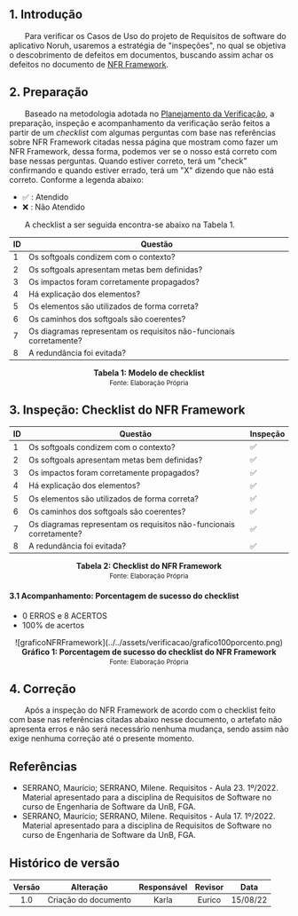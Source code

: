 ## 1. Introdução

&emsp;&emsp;Para verificar os Casos de Uso do projeto de Requisitos de software do aplicativo Noruh, usaremos a estratégia de "inspeções", no qual se objetiva o descobrimento de defeitos em documentos, buscando assim achar os defeitos no documento de [NFR Framework](../../modelagem/nfrframework.md).

## 2. Preparação

&emsp;&emsp;Baseado na metodologia adotada no [Planejamento da Verificação](planejamento.md), a preparação, inspeção e acompanhamento da verificação serão feitos a partir de um *checklist* com algumas perguntas com base nas referências sobre NFR Framework citadas nessa página que mostram como fazer um NFR Framework, dessa forma, podemos ver se o nosso está correto com base nessas perguntas. Quando estiver correto, terá um "check" confirmando e quando estiver errado, terá um "X" dizendo que não está correto. Conforme a legenda abaixo:

- ✅ : Atendido
- ❌ : Não Atendido

&emsp;&emsp;A checklist a ser seguida encontra-se abaixo na Tabela 1.

| ID | Questão |
|-----------|-------------|
| 1 | Os softgoals condizem com o contexto? |
| 2 | Os softgoals apresentam metas bem definidas? | 
| 3 | Os impactos foram corretamente propagados? |
| 4 | Há explicação dos elementos? |
| 5 | Os elementos são utilizados de forma correta? |
| 6 | Os caminhos dos softgoals são coerentes? |
| 7 | Os diagramas representam os requisitos não-funcionais corretamente? |
| 8 | A redundância foi evitada? |

<figcaption align='center'>
    <b>Tabela 1: Modelo de checklist</b>
    <br><small> Fonte: Elaboração Própria </small>
</figcaption>

## 3. Inspeção: Checklist do NFR Framework

| ID | Questão | Inspeção |
|-----------|-------------|-------------|
| 1 | Os softgoals condizem com o contexto? | ✅ |
| 2 | Os softgoals apresentam metas bem definidas? | ✅ |
| 3 | Os impactos foram corretamente propagados? | ✅ |
| 4 | Há explicação dos elementos? | ✅ |
| 5 | Os elementos são utilizados de forma correta? | ✅ |
| 6 | Os caminhos dos softgoals são coerentes? | ✅ |
| 7 | Os diagramas representam os requisitos não-funcionais corretamente? | ✅ |
| 8 | A redundância foi evitada? | ✅ |

<figcaption align='center'>
    <b>Tabela 2: Checklist do NFR Framework </b>
    <br><small> Fonte: Elaboração Própria </small>
</figcaption>

#### 3.1 Acompanhamento: Porcentagem de sucesso do checklist
- 0 ERROS e 8 ACERTOS
- 100% de acertos

<center>![graficoNFRFramework](../../assets/verificacao/grafico100porcento.png)</center>

<figcaption align='center'>
    <b>Gráfico 1: Porcentagem de sucesso do checklist do NFR Framework </b>
    <br><small> Fonte: Elaboração Própria </small>
</figcaption>

## 4. Correção

&emsp;&emsp;Após a inspeção do NFR Framework de acordo com o checklist feito com base nas referências citadas abaixo nesse documento, o artefato não apresenta erros e não será necessário nenhuma mudança, sendo assim não exige nenhuma correção até o presente momento.

## Referências
- SERRANO, Maurício; SERRANO, Milene. Requisitos - Aula 23. 1º/2022. Material apresentado para a disciplina de Requisitos de Software no curso de Engenharia de Software da UnB, FGA.
- SERRANO, Maurício; SERRANO, Milene. Requisitos - Aula 17. 1º/2022. Material apresentado para a disciplina de Requisitos de Software no curso de Engenharia de Software da UnB, FGA.

## Histórico de versão
| Versão |      Alteração      | Responsável |           Revisor            |   Data   | 
| :----: | :-----------------: | :---------: | :--------------------------: | :------: | 
|  1.0   |      Criação do documento          |    Karla   |       Eurico        | 15/08/22 |
